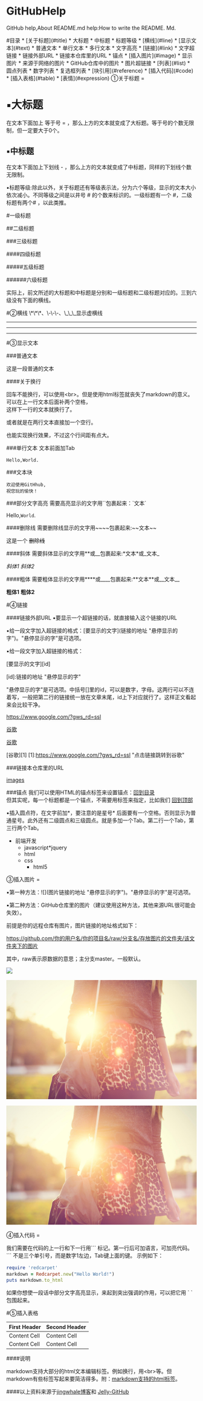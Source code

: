 ﻿# GitHubHelp
GitHub help,About README.md help:How to write the README. Md.

<a name="index"/>
#目录
* [关于标题](#title)
 * 大标题
 * 中标题
 * 标题等级
* [横线](#line) 
* [显示文本](#text)
 * 普通文本
 * 单行文本
 * 多行文本
 * 文字高亮
* [链接](#link)
 * 文字超链接
     * 链接外部URL
     * 链接本仓库里的URL
 * 锚点
* [插入图片](#image)
 * 显示图片
    * 来源于网络的图片
    * GitHub仓库中的图片
 * 图片超链接
* [列表](#list)
 * 圆点列表
 * 数字列表
 * 复选框列表
* [块引用](#reference)
* [插入代码](#code)
* [插入表格](#table)
* [表情](#expression)

<a name="title"/>
①关于标题
=

▪大标题
====

在文本下面加上 等于号 = ，那么上方的文本就变成了大标题。等于号的个数无限制，但一定要大于0个。

▪中标题
-------

在文本下面加上下划线 - ，那么上方的文本就变成了中标题，同样的下划线个数无限制。

▪标题等级:除此以外，关于标题还有等级表示法，分为六个等级，显示的文本大小依次减小。不同等级之间是以井号 # 的个数来标识的。一级标题有一个 #，二级标题有两个# ，以此类推。

#一级标题

##二级标题

###三级标题

####四级标题

#####五级标题

######六级标题

实际上，前文所述的大标题和中标题是分别和一级标题和二级标题对应的。三到六级没有下面的横线。

<a name="line"/>
#②横线
\*\*\*、\-\-\-、\_\_\_显示虚横线

***

---

___

<a name="text"/>
#③显示文本

###普通文本

这是一段普通的文本

####关于换行

回车不能换行，可以使用\<br>。但是使用html标签就丧失了markdown的意义。  可以在上一行文本后面补两个空格，  
这样下一行的文本就换行了。

或者就是在两行文本直接加一个空行。

也能实现换行效果，不过这个行间距有点大。

###单行文本
文本前面加Tab

    Hello,World.
    
###文本块

    欢迎使用GitHhub,
    祝您玩的愉快！
    
###部分文字高亮
需要高亮显示的文字用\`\`包裹起来：\`文本\`

Hello,`World`.

####删除线
需要删除线显示的文字用\~~\~~包裹起来:\~~文本\~~

这是一个 ~~删除线~~

####斜体
需要斜体显示的文字用\*\*或\_\_包裹起来:\*文本\*或\_文本\_

*斜体1*  _斜体2_

####粗体
需要粗体显示的文字用\*\*\*\*或\_\_\_\_包裹起来:\*\*文本\*\*或\_\_文本\_\_

**粗体1**  __粗体2__

<a name="link"/>
#④链接

####链接外部URL
▪要显示一个超链接的话，就直接输入这个链接的URL

▪给一段文字加入超链接的格式：\[要显示的文字\](链接的地址 "悬停显示的字")。"悬停显示的字"是可选项。

▪给一段文字加入超链接的格式：

\[要显示的文字\]\[id\]

\[id\]:链接的地址 "悬停显示的字"

"悬停显示的字"是可选项。中括号\[\]里的id，可以是数字，字母。这两行可以不连着写，一般把第二行的链接统一放在文章末尾，id上下对应就行了。这样正文看起来会比较干净。

https://www.google.com/?gws_rd=ssl

[谷歌](https://www.google.com/?gws_rd=ssl)

[谷歌](https://www.google.com/?gws_rd=ssl "点击链接跳转到谷歌")

[谷歌][1]
[1]:https://www.google.com/?gws_rd=ssl "点击链接跳转到谷歌"

###链接本仓库里的URL

[images](./images)

###锚点
我们可以使用HTML的锚点标签来设置锚点：[回到目录](#index)  
但其实呢，每一个标题都是一个锚点，不需要用标签来指定，比如我们 [回到顶部](#TEST)


▪插入圆点符，在文字前加\*，要注意的是星号* 后面要有一个空格。否则显示为普通星号。此外还有二级圆点和三级圆点。就是多加一个Tab。第二行一个Tab，第三行两个Tab。




* 前端开发
  * javascript*jquery
  *	html
  * css
    * html5

<a name="image">
③插入图片
=

▪第一种方法：!\[\](图片链接的地址 "悬停显示的字")。"悬停显示的字"是可选项。

▪第二种方法：GitHub仓库里的图片（建议使用这种方法，其他来源URL很可能会失效）。

前提是你的远程仓库有图片，图片链接的地址格式如下：

https://github.com/你的用户名/你的项目名/raw/分支名/存放图片的文件夹/该文件夹下的图片

其中，raw表示原数据的意思；主分支master。一般默认。

![](http://dl.bizhi.sogou.com/images/2015/05/13/1171967.jpg)

![](images/girl.jpg)

![](images/girl.jpg "阳光下的女孩")

<a name="code">
④插入代码
=

我们需要在代码的上一行和下一行用\`\`\` 标记。第一行后可加语言，可加亮代码。\`\`\` 不是三个单引号，而是数字1左边，Tab键上面的键。 示例如下：
```ruby
require 'redcarpet'
markdown = Redcarpet.new("Hello World!")
puts markdown.to_html
```
如果你想使一段话中部分文字高亮显示，来起到突出强调的作用，可以把它用 \` \` 包围起来。

<a name="table">
#⑤插入表格

| First Header  | Second Header |
| ------------- | ------------- |
| Content Cell  | Content Cell  |
| Content Cell  | Content Cell  |

####说明

markdown支持大部分的html文本编辑标签。例如换行，用\<br\>等。但markdown有些标签写起来要简洁得多。附：[markdown支持的html标签](https://github.com/github/markup/tree/master#html-sanitization)。

####以上资料来源于[jingwhale博客](http://www.cnblogs.com/jingwhale/p/4223657.html)和 [Jelly-GitHub](https://github.com/guodongxiaren/README/blob/master/README.md)
